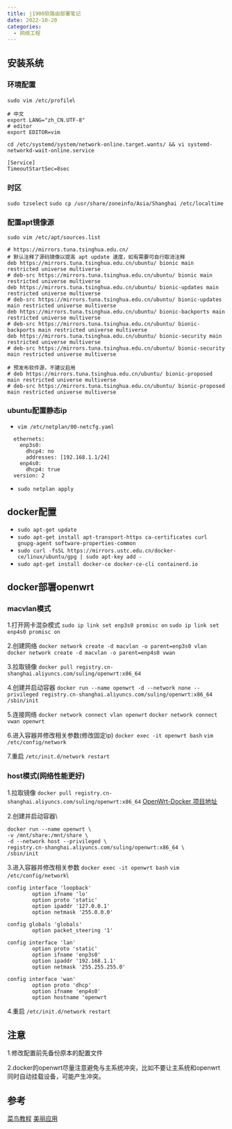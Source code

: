 ```yaml
---
title: j1900软路由部署笔记
date: 2022-10-20
categories:
  - 网络工程
---
```


## 安装系统

### 环境配置

`sudo vim /etc/profile`\\

```
# 中文
export LANG="zh_CN.UTF-8"
# editor
export EDITOR=vim
```

`cd /etc/systemd/system/network-online.target.wants/ && vi systemd-networkd-wait-online.service`

```
[Service]
TimeoutStartSec=8sec
```

### 时区

`sudo tzselect`
`sudo cp /usr/share/zoneinfo/Asia/Shanghai /etc/localtime`

### 配置apt镜像源

`sudo vim /etc/apt/sources.list`

```
# https://mirrors.tuna.tsinghua.edu.cn/
# 默认注释了源码镜像以提高 apt update 速度，如有需要可自行取消注释
deb https://mirrors.tuna.tsinghua.edu.cn/ubuntu/ bionic main restricted universe multiverse
# deb-src https://mirrors.tuna.tsinghua.edu.cn/ubuntu/ bionic main restricted universe multiverse
deb https://mirrors.tuna.tsinghua.edu.cn/ubuntu/ bionic-updates main restricted universe multiverse
# deb-src https://mirrors.tuna.tsinghua.edu.cn/ubuntu/ bionic-updates main restricted universe multiverse
deb https://mirrors.tuna.tsinghua.edu.cn/ubuntu/ bionic-backports main restricted universe multiverse
# deb-src https://mirrors.tuna.tsinghua.edu.cn/ubuntu/ bionic-backports main restricted universe multiverse
deb https://mirrors.tuna.tsinghua.edu.cn/ubuntu/ bionic-security main restricted universe multiverse
# deb-src https://mirrors.tuna.tsinghua.edu.cn/ubuntu/ bionic-security main restricted universe multiverse

# 预发布软件源，不建议启用
# deb https://mirrors.tuna.tsinghua.edu.cn/ubuntu/ bionic-proposed main restricted universe multiverse
# deb-src https://mirrors.tuna.tsinghua.edu.cn/ubuntu/ bionic-proposed main restricted universe multiverse
```

### ubuntu配置静态ip

- `vim /etc/netplan/00-netcfg.yaml`

```
  ethernets:
    enp3s0:
      dhcp4: no
      addresses: [192.168.1.1/24]
    enp4s0:
      dhcp4: true
  version: 2
```

- `sudo netplan apply`

## docker配置

- `sudo apt-get update`
- `sudo apt-get install apt-transport-https ca-certificates curl gnupg-agent software-properties-common`
- `sudo curl -fsSL https://mirrors.ustc.edu.cn/docker-ce/linux/ubuntu/gpg | sudo apt-key add -`
- `sudo apt-get install docker-ce docker-ce-cli containerd.io`

## docker部署openwrt

### macvlan模式

1.打开网卡混杂模式
`sudo ip link set enp3s0 promisc on`
`sudo ip link set enp4s0 promisc on`

2.创建网络
`docker network create -d macvlan -o parent=enp3s0 vlan`
`docker network create -d macvlan -o parent=enp4s0 vwan`

3.拉取镜像
`docker pull registry.cn-shanghai.aliyuncs.com/suling/openwrt:x86_64`

4.创建并启动容器
`docker run --name openwrt -d --network none --privileged registry.cn-shanghai.aliyuncs.com/suling/openwrt:x86_64 /sbin/init`

5.连接网络
`docker network connect vlan openwrt`
`docker network connect vwan openwrt`

6.进入容器并修改相关参数(修改固定ip)
`docker exec -it openwrt bash`
`vim /etc/config/network`

7.重启
`/etc/init.d/network restart`

### host模式(网络性能更好)

1.拉取镜像
`docker pull registry.cn-shanghai.aliyuncs.com/suling/openwrt:x86_64`
[OpenWrt-Docker 项目地址](https://github.com/SuLingGG/OpenWrt-Docker)

2.创建并启动容器\\

```
docker run --name openwrt \
-v /mnt/share:/mnt/share \
-d --network host --privileged \
registry.cn-shanghai.aliyuncs.com/suling/openwrt:x86_64 \
/sbin/init
```

3.进入容器并修改相关参数
`docker exec -it openwrt bash`
`vim /etc/config/network`\\

```
config interface 'loopback'
        option ifname 'lo'
        option proto 'static'
        option ipaddr '127.0.0.1'
        option netmask '255.0.0.0'

config globals 'globals'
        option packet_steering '1'

config interface 'lan'
        option proto 'static'
        option ifname 'enp3s0'
        option ipaddr '192.168.1.1'
        option netmask '255.255.255.0'

config interface 'wan'
        option proto 'dhcp'
        option ifname 'enp4s0'
        option hostname 'openwrt
```

4.重启
`/etc/init.d/network restart`

## 注意

1.修改配置前先备份原本的配置文件

2.docker的openwrt尽量注意避免与主系统冲突，比如不要让主系统和openwrt同时自动挂载设备，可能产生冲突。

## 参考

[菜鸟教程](https://www.runoob.com/docker/ubuntu-docker-install.html)
[美丽应用](https://mlapp.cn/376.html)
